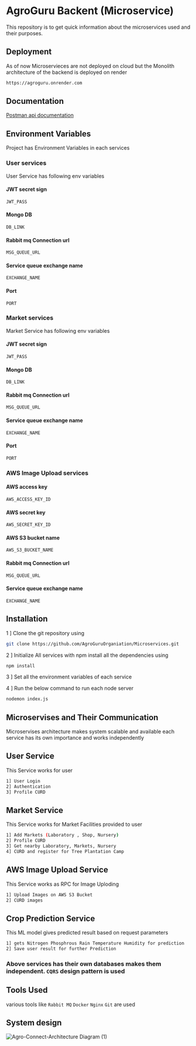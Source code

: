 
# AgroGuru Backent (Microservice)

This repository is to get quick information about the microservices used and their purposes.



## Deployment

As of now Microservieces are not deployed on cloud 
but the Monolith architecture of the backend is deployed on 
render 


```bash
https://agroguru.onrender.com
```



## Documentation


[Postman api documentation](https://documenter.getpostman.com/view/22951744/2sA3kbgJMr)


## Environment Variables

Project has Environment Variables in each services 

### User services
User Service has following env variables  

#### JWT secret sign
`JWT_PASS`

#### Mongo DB
`DB_LINK`

#### Rabbit mq Connection url
`MSG_QUEUE_URL`
 
#### Service queue exchange name
`EXCHANGE_NAME`

#### Port 
`PORT`


### Market services
Market Service has following env variables  

#### JWT secret sign
`JWT_PASS`

#### Mongo DB
`DB_LINK`

#### Rabbit mq Connection url
`MSG_QUEUE_URL`
 
#### Service queue exchange name
`EXCHANGE_NAME`

#### Port 
`PORT`


### AWS Image Upload services

#### AWS access key
`AWS_ACCESS_KEY_ID`

#### AWS secret key
`AWS_SECRET_KEY_ID`

#### AWS S3 bucket name 
`AWS_S3_BUCKET_NAME`
 
#### Rabbit mq Connection url
`MSG_QUEUE_URL`

#### Service queue exchange name
`EXCHANGE_NAME`






## Installation

1 ] Clone the git repository using 
```bash
git clone https://github.com/AgroGuruOrganiation/Microservices.git
```

2 ] Initialize All services  with npm
    install all the dependencies using 

```bash
npm install
```
3 ] Set all the environment variables of each service

4 ] Run the below command to run each node server 
``` bash
nodemon index.js
```



    
## Microservises and Their Communication

Microservises architecture makes system scalable and available 
each service has its own importance and works independently 

## User Service 

This Service works for user 

``` bash
1] User Login
2] Authentication
3] Profile CURD
```

## Market Service 

This Service works for Market Facilities provided to user  

``` bash
1] Add Markets (Laboratory , Shop, Nursery)
2] Profile CURD 
3] Get nearby Laboratory, Markets, Nursery
4] CURD and register for Tree Plantation Camp
```




## AWS Image Upload Service 

This Service works as RPC for Image Uploding  

``` bash
1] Upload Images on AWS S3 Bucket
2] CURD images
```

## Crop Prediction Service

This ML model gives predicted result based on request parameters   

``` bash
1] gets Nitrogen Phosphrous Rain Temperature Humidity for prediction
2] Save user result for further Prediction 
```

### Above services has their own databases makes them independent. `CQRS` design pattern is used 




## Tools Used 

various tools like  `Rabbit MQ` `Docker` `Nginx`
`Git` are used


## System design 

![Agro-Connect-Architecture Diagram (1)](https://github.com/user-attachments/assets/46dcda74-833b-48e5-bc14-1cf4761cae16)
